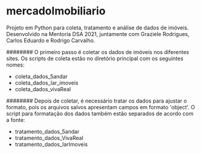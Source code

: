 # mercadoImobiliario
Projeto em Python para coleta, tratamento e análise de dados de imóveis. Desenvolvido na Mentoria DSA 2021, juntamente com Graziele Rodrigues, Carlos Eduardo e Rodrigo Carvalho.

########
O primeiro passo é coletar os dados de imóveis nos diferentes sites.
Os scripts de coleta estão no diretório principal com os seguintes nomes:
- coleta_dados_5andar
- coleta_dados_lar_imoveis
- coleta_dados_vivaReal

########
Depois de coletar, é necessário tratar os dados para ajustar o formato, pois os arquivos salvos apresentam campos em formato 'object'.
O script para formatação dos dados também estão separados de acordo com a fonte:
- tratamento_dados_5andar
- tratamento_dados_VivaReal
- tratamento_dados_larImoveis
